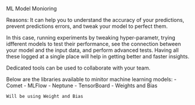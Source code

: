 ML Model Monioring 

Reasons:
It can help you to understand the accuracy of your predictions, prevent predictions errors, and tweak your model to perfect them.

In this case, running experiments by tweaking hyper-parametr, trying idfferent models to test their performance, see the connection between your model and the input data, and perform advanced tests. Having all these logged at a single place will help in getting better and faster insights.

Dedicated tools can be used to collaborate with your team.

Below are the libraries available to minitor machine learning models:
    - Comet
    - MLFlow
    - Neptune
    - TensorBoard
    - Weights and Bias

    Will be using Weight and Bias
    